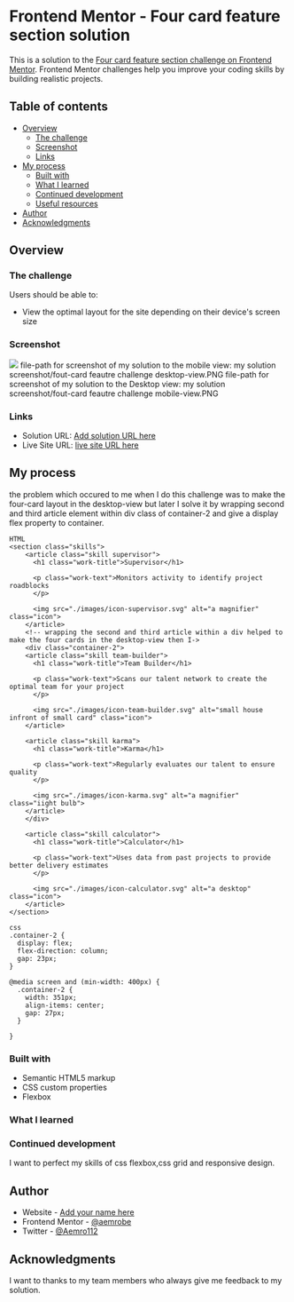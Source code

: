 # Frontend Mentor - Four card feature section solution

This is a solution to the [Four card feature section challenge on Frontend Mentor](https://www.frontendmentor.io/challenges/four-card-feature-section-weK1eFYK). Frontend Mentor challenges help you improve your coding skills by building realistic projects.

## Table of contents

- [Overview](#overview)
  - [The challenge](#the-challenge)
  - [Screenshot](#screenshot)
  - [Links](#links)
- [My process](#my-process)
  - [Built with](#built-with)
  - [What I learned](#what-i-learned)
  - [Continued development](#continued-development)
  - [Useful resources](#useful-resources)
- [Author](#author)
- [Acknowledgments](#acknowledgments)

## Overview

### The challenge

Users should be able to:

- View the optimal layout for the site depending on their device's screen size

### Screenshot

![](./screenshot.jpg)
file-path for screenshot of my solution to the mobile view: my solution screenshot/fout-card feautre challenge desktop-view.PNG
file-path for screenshot of my solution to the Desktop view: my solution screenshot/fout-card feautre challenge mobile-view.PNG

### Links

- Solution URL: [Add solution URL here](https://your-solution-url.com)
- Live Site URL: [live site URL here](https://aemrobe.github.io/four-card-feautre-challenge/)

## My process

the problem which occured to me when I do this challenge was to make the four-card layout in the desktop-view but later I solve it by wrapping second and third article element within div class of container-2 and give a display flex property to container.

```
HTML
<section class="skills">
    <article class="skill supervisor">
      <h1 class="work-title">Supervisor</h1>

      <p class="work-text">Monitors activity to identify project roadblocks
      </p>

      <img src="./images/icon-supervisor.svg" alt="a magnifier" class="icon">
    </article>
    <!-- wrapping the second and third article within a div helped to make the four cards in the desktop-view then I->
    <div class="container-2">
    <article class="skill team-builder">
      <h1 class="work-title">Team Builder</h1>

      <p class="work-text">Scans our talent network to create the optimal team for your project
      </p>

      <img src="./images/icon-team-builder.svg" alt="small house infront of small card" class="icon">
    </article>

    <article class="skill karma">
      <h1 class="work-title">Karma</h1>

      <p class="work-text">Regularly evaluates our talent to ensure quality
      </p>

      <img src="./images/icon-karma.svg" alt="a magnifier" class="iight bulb">
    </article>
    </div>

    <article class="skill calculator">
      <h1 class="work-title">Calculator</h1>

      <p class="work-text">Uses data from past projects to provide better delivery estimates
      </p>

      <img src="./images/icon-calculator.svg" alt="a desktop" class="icon">
    </article>
</section>
```

```
css
.container-2 {
  display: flex;
  flex-direction: column;
  gap: 23px;
}

@media screen and (min-width: 400px) {
  .container-2 {
    width: 351px;
    align-items: center;
    gap: 27px;
  }

}
```

### Built with

- Semantic HTML5 markup
- CSS custom properties
- Flexbox

### What I learned

### Continued development

I want to perfect my skills of css flexbox,css grid and responsive design.

## Author

- Website - [Add your name here](https://www.your-site.com)
- Frontend Mentor - [@aemrobe](https://www.frontendmentor.io/profile/aemrobe)
- Twitter - [@Aemro112](https://www.twitter.com/Aemro112)

## Acknowledgments

I want to thanks to my team members who always give me feedback to my solution.
